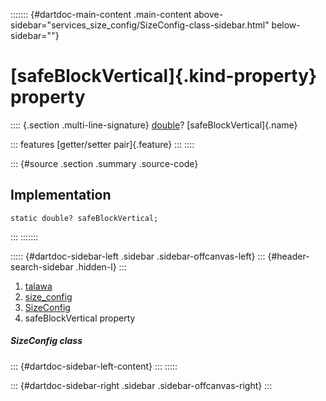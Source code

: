 ::::::: {#dartdoc-main-content .main-content above-sidebar="services_size_config/SizeConfig-class-sidebar.html" below-sidebar=""}
<div>

# [safeBlockVertical]{.kind-property} property

</div>

:::: {.section .multi-line-signature}
[double](https://api.flutter.dev/flutter/dart-core/double-class.html)?
[safeBlockVertical]{.name}

::: features
[getter/setter pair]{.feature}
:::
::::

::: {#source .section .summary .source-code}
## Implementation

``` language-dart
static double? safeBlockVertical;
```
:::
:::::::

::::: {#dartdoc-sidebar-left .sidebar .sidebar-offcanvas-left}
::: {#header-search-sidebar .hidden-l}
:::

1.  [talawa](../../index.html)
2.  [size_config](../../services_size_config/)
3.  [SizeConfig](../../services_size_config/SizeConfig-class.html)
4.  safeBlockVertical property

##### SizeConfig class

::: {#dartdoc-sidebar-left-content}
:::
:::::

::: {#dartdoc-sidebar-right .sidebar .sidebar-offcanvas-right}
:::
